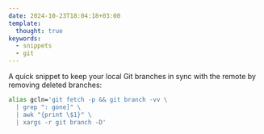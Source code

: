 ```yaml
---
date: 2024-10-23T18:04:18+03:00
template:
  thought: true
keywords:
  - snippets
  - git
---
```


A quick snippet to keep your local Git branches in sync with the remote by
removing deleted branches:

```sh
alias gcln='git fetch -p && git branch -vv \
  | grep ": gone]" \
  | awk "{print \$1}" \
  | xargs -r git branch -D'
```
